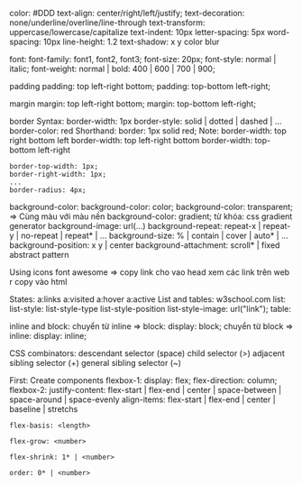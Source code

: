 color: #DDD
text-align: center/right/left/justify;
text-decoration: none/underline/overline/line-through
text-transform: uppercase/lowercase/capitalize
text-indent: 10px
letter-spacing: 5px
word-spacing: 10px
line-height: 1.2
text-shadow: x y color blur

font:
font-family: font1, font2, font3;
font-size: 20px;
font-style: normal | italic;
font-weight: normal | bold: 400 | 600 | 700 | 900;

padding
padding: top left-right bottom;
padding: top-bottom left-right;

margin
margin: top left-right bottom;
margin: top-bottom left-right;

border
Syntax:
    border-width: 1px
    border-style: solid | dotted | dashed | ...
    border-color: red
Shorthand:
    border: 1px solid red;
Note:
    border-width: top right bottom left
    border-width: top left-right bottom
    border-width: top-bottom left-right

    border-top-width: 1px;
    border-right-width: 1px;
    ...
    border-radius: 4px;
background-color:
    background-color: color;
    background-color: transparent; => Cùng màu với màu nền
    background-color: gradient; từ khóa: css gradient generator
    background-image: url(...)
    background-repeat: repeat-x | repeat-y | no-repeat | repeat* | ...
    background-size: % | contain | cover | auto* | ...
    background-position: x y | center
    background-attachment: scroll* | fixed
    abstract pattern 

Using icons
    font awesome => copy link cho vao head
    xem các link trên web r copy vào html


States:
    a:links
    a:visited
    a:hover
    a:active
List and tables: w3school.com
    list: 
        list-style: list-style-type list-style-position list-style-image: url("link");
    table:

inline and block:
    chuyển từ inline => block: display: block;
    chuyển từ block => inline: display: inline;

CSS combinators:
    descendant selector (space)
    child selector (>)
    adjacent sibling selector (+)
    general sibling selector (~)

First: Create components
flexbox-1:
    display: flex;
    flex-direction: column;
flexbox-2:
    justify-content: flex-start | flex-end | center | space-between | space-around | space-evenly
    align-items: flex-start | flex-end | center | baseline | stretchs

    flex-basis: <length>

    flex-grow: <number>

    flex-shrink: 1* | <number>

    order: 0* | <number>